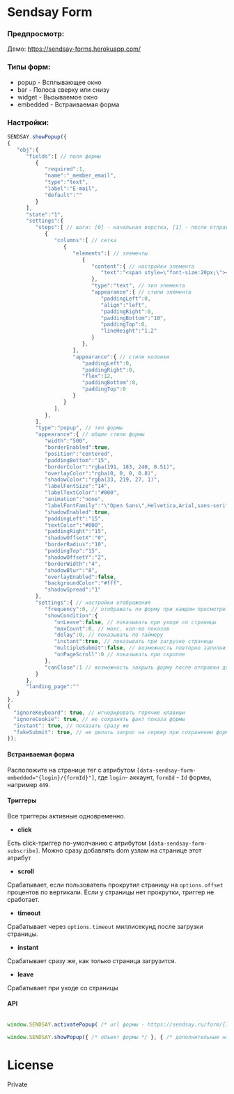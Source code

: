Sendsay Form
=

### Предпросмотр:
Демо: https://sendsay-forms.herokuapp.com/

### Типы форм:
 - popup - Всплывающее окно
 - bar - Полоса сверху или снизу
 - widget - Вызываемое окно
 - embedded - Встраиваемая форма

### Настройки:
```js
SENDSAY.showPopup({
{
   "obj":{
      "fields":[ // поля формы
         {
            "required":1,
            "name":"_member_email",
            "type":"text",
            "label":"E-mail",
            "default":""
         }
      ],
      "state":"1",
      "settings":{
         "steps":[ // шаги: [0] - начальная верстка, [1] - после отправки данных
            {
               "columns":[ // сетка
                  {
                     "elements":[ // элементы
                        {
                           "content":{ // настройки элемента
                              "text":"<span style=\"font-size:20px;\"><strong>Подпишитесь на рассылку</strong></span>"
                           },
                           "type":"text", // тип элемента
                           "appearance":{ // стили элемента
                              "paddingLeft":0,
                              "align":"left",
                              "paddingRight":0,
                              "paddingBottom":"10",
                              "paddingTop":0,
                              "lineHeight":"1.2"
                           }
                        },
                     ],
                     "appearance":{ // стили колонки
                        "paddingLeft":0,
                        "paddingRight":0,
                        "flex":12,
                        "paddingBottom":0,
                        "paddingTop":0
                     }
                  }
               ],
            },
         ],
         "type":"popup", // тип формы
         "appearance":{ // общие стили формы
            "width":"500",
            "borderEnabled":true,
            "position":"centered",
            "paddingBottom":"15",
            "borderColor":"rgba(191, 183, 240, 0.51)",
            "overlayColor":"rgba(0, 0, 0, 0.8)",
            "shadowColor":"rgba(33, 219, 27, 1)",
            "labelFontSize":"14",
            "labelTextColor":"#000",
            "animation":"none",
            "labelFontFamily":"\"Open Sans\",Helvetica,Arial,sans-serif",
            "shadowEnabled":true,
            "paddingLeft":"15",
            "textColor":"#000",
            "paddingRight":"15",
            "shadowOffsetX":"0",
            "borderRadius":"10",
            "paddingTop":"15",
            "shadowOffsetY":"2",
            "borderWidth":"4",
            "shadowBlur":"8",
            "overlayEnabled":false,
            "backgroundColor":"#fff",
            "shadowSpread":"1"
         },
         "settings":{ // настройки отображения
            "frequency":0, // отображать ли форму при каждом просмотре страницы
            "showCondition":{
               "onLeave":false, // показывать при уходе со страницы
               "maxCount":0, // макс. кол-во показов
               "delay":0, // показывать по таймеру
               "instant":true, // показывать при загрузке страницы 
               "multipleSubmit":false, // возможность повторно заполнить форму
               "onPageScroll":0 // показывать при скролле
            },
            "canClose":1 // возможность закрыть форму после отправки данных
         }
      },
      "landing_page":""
   }
},
{
  "ignoreKeyboard": true, // игнорировать горячие клавиши
  "ignoreCookie": true, // не сохранять факт показа формы
  "instant": true, // показать сразу же
  "fakeSubmit": true, // не делать запрос на сервер при сохранении формы
});
```

#### Встраиваемая форма
Расположите на странице тег с атрибутом `[data-sendsay-form-embedded="{login}/{formId}"]`, где `login`- аккаунт, `formId` - `Id` формы, например `449`.

#### Триггеры
Все триггеры активные одновременно.

- **click**

Есть click-триггер по-умолчанию с атрибутом `[data-sendsay-form-subscribe]`. Можно сразу добавлять dom узлам на странице этот атрибут

- **scroll**

Срабатывает, если пользователь прокрутил страницу на `options.offset` процентов по вертикали. Если у страницы нет прокрутки, триггер не сработает.

- **timeout**

Срабатывает через `options.timeout` миллисекунд после загрузки страницы.

- **instant**

Срабатывает сразу же, как только страница загрузится. 

- **leave**

Срабатывает при уходе со страницы


#### API
```js

window.SENDSAY.activatePopup( /* url формы - https://sendsay.ru/form/{login}/{id} */ ); // инициализировать форму

window.SENDSAY.showPopup({ /* объект формы */ }, { /* дополнительные настройки */ }); // показать форму подписки Sendsay

```

License
=
Private
